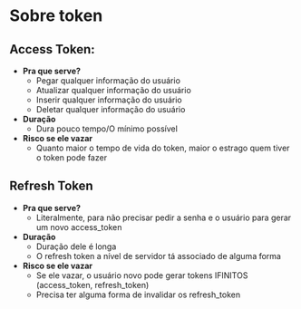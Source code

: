 # Sobre token

## Access Token:
- **Pra que serve?**
    - Pegar qualquer informação do usuário
    - Atualizar qualquer informação do usuário
    - Inserir qualquer informação do usuário
    - Deletar qualquer informação do usuário
- **Duração**
    - Dura pouco tempo/O mínimo possível
- **Risco se ele vazar**
    - Quanto maior o tempo de vida do token, maior o estrago quem tiver o token pode fazer

## Refresh Token
- **Pra que serve?**
    - Literalmente, para não precisar pedir a senha e o usuário para gerar um novo access_token
- **Duração**
    - Duração dele é longa
    - O refresh token a nível de servidor tá associado de alguma forma
- **Risco se ele vazar**
    - Se ele vazar, o usuário novo pode gerar tokens IFINITOS (access_token, refresh_token)
    - Precisa ter alguma forma de invalidar os refresh_token
